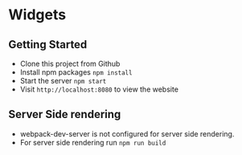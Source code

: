 # Widgets

## Getting Started

* Clone this project from Github
* Install npm packages `npm install`
* Start the server `npm start`
* Visit `http://localhost:8080` to view the website

## Server Side rendering

* webpack-dev-server is not configured for server side rendering.
* For server side rendering run `npm run build`
